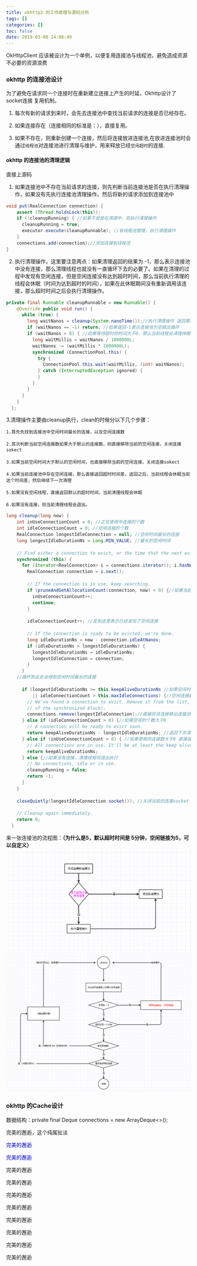 ```yaml
---
title: okhttp3 的工作原理与源码分析
tags: []
categories: []
toc: false
date: 2019-03-08 14:08:49
---
```


OkHttpClient 应该被设计为一个单例，以便复用连接池与线程池，避免造成资源不必要的资源浪费

### okhttp 的连接池设计

为了避免在请求同一个连接时在重新建立连接上产生的时延，Okhttp设计了socket连接 复用机制。

1. 每次有新的请求到来时，会先去连接池中查找当前请求的连接是否已经存在。

2. 如果连接存在（连接相同的标准是：），直接复用。

3. 如果不存在，则重新创建一个连接，然后将连接放进连接池,在放进连接池时会通过`线程池`对连接池进行清理与维护，用来释放已经`空闲超时`的连接.


#### okhttp 的连接池的清理逻辑

 直接上源码

1. 如果连接池中不存在当前请求的连接，则先判断当前连接池是否在执行清理操作，如果没有先执行连接池清理操作。然后将新的请求添加到连接池中
```java
void put(RealConnection connection) {
    assert (Thread.holdsLock(this));
    if (!cleanupRunning) { //如果不是是在清理中，则执行清理操作
      cleanupRunning = true;
      executor.execute(cleanupRunnable); //有线程池管理，执行清理操作
    }
    connections.add(connection);//添加连接到线程池
}
```

2. 执行清理操作，这里要注意两点：如果清理返回的结果为 -1，那么表示连接池中没有连接，那么清理线程也就没有一直循环下去的必要了。如果在清理的过程中发现有空闲连接，但是空闲连接没有达到超时时间，那么当前执行清理的线程会休眠（时间为达到超时的时间），如果在此休眠期间没有重新调用该连接，那么超时时间之后会执行清理操作。

```java
private final Runnable cleanupRunnable = new Runnable() {
    @Override public void run() {
      while (true) {
        long waitNanos = cleanup(System.nanoTime());//执行清理操作 返回需要等待的时间
        if (waitNanos == -1) return; //如果返回-1表示连接池为空跳出循环
        if (waitNanos > 0) { //如果等待超时的时间大于0，那么当前线程会清理休眠等待时间
          long waitMillis = waitNanos / 1000000L;
          waitNanos -= (waitMillis * 1000000L);
          synchronized (ConnectionPool.this) {
            try {
              ConnectionPool.this.wait(waitMillis, (int) waitNanos);
            } catch (InterruptedException ignored) {
            }
          }
        }
      }
    }
  };
```
3.清理操作主要由cleanup执行，clean的时候分以下几个步骤：

	1.首先先找到连接池中空闲时间最长的连接，以及空闲连接数
	
	2.其次判断当前空闲连接数如果大于默认的连接数，则直接移除当前的空闲连接，关闭连接sokect

	3.如果当前空闲时间大于默认的空闲时间，也直接移除当前的空闲连接，关闭连接sokect

	4.如果当前连接池中存在空闲连接，那么直接返回超时时间差，返回之后，当前线程会休眠当前这个时间差，然后继续下一次清理

	5.如果没有空闲线程，直接返回默认的超时时间，当前清理线程会休眠

	6.如果没有连接，则当前清理线程会退出。

```java
long cleanup(long now) {
    int inUseConnectionCount = 0; //正在使用中连接的个数
    int idleConnectionCount = 0; //空闲连接的个数
    RealConnection longestIdleConnection = null; //空闲时间最长的连接
    long longestIdleDurationNs = Long.MIN_VALUE; //最长的空闲时间

    // Find either a connection to evict, or the time that the next eviction is due.
    synchronized (this) {
      for (Iterator<RealConnection> i = connections.iterator(); i.hasNext(); ) {
        RealConnection connection = i.next();

        // If the connection is in use, keep searching.
        if (pruneAndGetAllocationCount(connection, now) > 0) {//如果当前线程在使用
          inUseConnectionCount++;
          continue;
        }

        idleConnectionCount++; //走到这里表示已经发现了空闲连接

        // If the connection is ready to be evicted, we're done.
        long idleDurationNs = now - connection.idleAtNanos;
        if (idleDurationNs > longestIdleDurationNs) {
          longestIdleDurationNs = idleDurationNs;
          longestIdleConnection = connection;
        }
      }
	//循环到此处会得到空闲时间最长的连接

      if (longestIdleDurationNs >= this.keepAliveDurationNs //如果空闲时间大于默认的时间 5分钟
          || idleConnectionCount > this.maxIdleConnections) {//空闲连接数大于最大空闲数 5个
        // We've found a connection to evict. Remove it from the list, then close it below (outside
        // of the synchronized block).
        connections.remove(longestIdleConnection);//直接将该连接移出连接池
      } else if (idleConnectionCount > 0) {//如果空闲的个数大于0
        // A connection will be ready to evict soon.
        return keepAliveDurationNs - longestIdleDurationNs; //返回下次清理还需等待的时间
      } else if (inUseConnectionCount > 0) { //如果使用的连接数大于0 直接返回默认的超时时间
        // All connections are in use. It'll be at least the keep alive duration 'til we run again.
        return keepAliveDurationNs;
      } else {//如果没有连接，清理线程将退出执行
        // No connections, idle or in use.
        cleanupRunning = false;
        return -1;
      }
    }

    closeQuietly(longestIdleConnection.socket()); //关闭当前的连接socket

    // Cleanup again immediately.
    return 0;
  }
```

来一张连接池的流程图：**（为什么是5，默认超时时间是 5分钟，空闲链接为5，可以自定义）**
![image.png](/images/2019/03/09/749ee470-4283-11e9-a1b6-4f48496f0a49.png)
![image.png](/images/2019/03/09/7c841250-4283-11e9-a1b6-4f48496f0a49.png)


### okhttp 的Cache设计













<p id="div-blue">
数据结构：private final Deque<RealConnection> connections = new ArrayDeque<>();
</p>
<p id="div-blue">完美的邂逅，这个纯属扯淡</p>

<p id="div-red"><font color="#0000CD">完美的邂逅</font></p>

<p id="div-yellow"> <font color="#0000CD">完美的邂逅</font></p>

<p id="div-green">完美的邂逅</p>

<p id="div-purple">完美的邂逅</p>

<p id="div-green">完美的邂逅</p>

<p id="div-purple">完美的邂逅</p>

<p id="div-green">完美的邂逅</p>

<p id="div-purple">完美的邂逅</p>

<p id="div-green">完美的邂逅</p>

<p id="div-purple">完美的邂逅</p>
